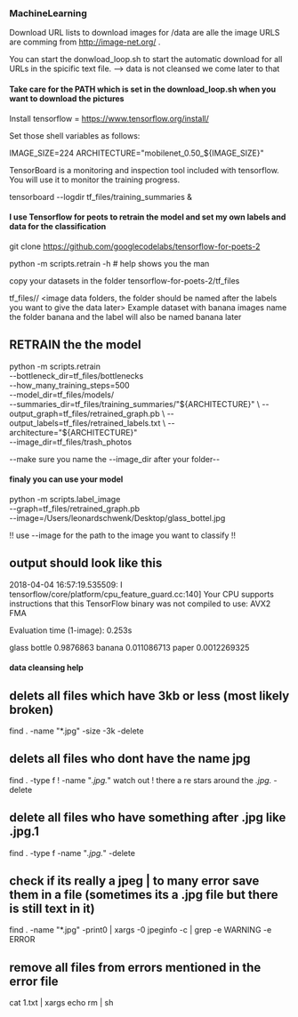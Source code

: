 ### MachineLearning

Download URL lists to download images for /data are alle the image URLS are comming from http://image-net.org/ .

You can start the donwload_loop.sh to start the automatic download for all URLs in the spicific text file. 
--> data is not cleansed we come later to that

####  Take care for the PATH which is set in the download_loop.sh when you want to download the pictures #####

Install tensorflow = https://www.tensorflow.org/install/ 

Set those shell variables as follows:

IMAGE_SIZE=224
ARCHITECTURE="mobilenet_0.50_${IMAGE_SIZE}"

TensorBoard is a monitoring and inspection tool included with tensorflow. You will use it to monitor the training progress.


tensorboard --logdir tf_files/training_summaries &

#### I use Tensorflow for peots to retrain the model and set my own labels and data for the classification ####

git clone https://github.com/googlecodelabs/tensorflow-for-poets-2

python -m scripts.retrain -h # help shows you the man 

copy your datasets in the folder tensorflow-for-poets-2/tf_files 

tf_files/<data set folder name>/ 
                             <image data folders, the folder should be named after the labels you want to give the data later>
                              Example dataset with banana images name the folder banana and the label will also be named banana later


## RETRAIN the the model

python -m scripts.retrain \
--bottleneck_dir=tf_files/bottlenecks \
--how_many_training_steps=500 \
--model_dir=tf_files/models/ \
--summaries_dir=tf_files/training_summaries/"${ARCHITECTURE}" \
--output_graph=tf_files/retrained_graph.pb \
--output_labels=tf_files/retrained_labels.txt \
--architecture="${ARCHITECTURE}" \
--image_dir=tf_files/trash_photos 

--make sure you name the --image_dir after your folder--

#### finaly you can use your model  ####

 python -m scripts.label_image    
 --graph=tf_files/retrained_graph.pb     
 --image=/Users/leonardschwenk/Desktop/glass_bottel.jpg

!! use --image for the path to the image you want to classify !!

## output should look like this 

2018-04-04 16:57:19.535509: I tensorflow/core/platform/cpu_feature_guard.cc:140] Your CPU supports instructions that this TensorFlow binary was not compiled to use: AVX2 FMA

Evaluation time (1-image): 0.253s

glass bottle 0.9876863
banana 0.011086713
paper 0.0012269325

#### data cleansing help ####

## delets all files which have 3kb or less (most likely broken)
find . -name "*.jpg" -size -3k -delete

## delets all files who dont have the name jpg
find . -type f  ! -name "*.jpg.*" watch out ! there a re stars around the *.jpg.* -delete 

## delete all files who have something after .jpg like .jpg.1

find . -type f  -name "*.jpg.*"  -delete

## check if its really a jpeg | to many error save them in a file (sometimes its a .jpg file but there is still text in it)
find . -name "*.jpg" -print0 | xargs -0 jpeginfo -c | grep -e WARNING -e ERROR

## remove all files from errors mentioned in the error file 
cat 1.txt | xargs echo rm | sh
